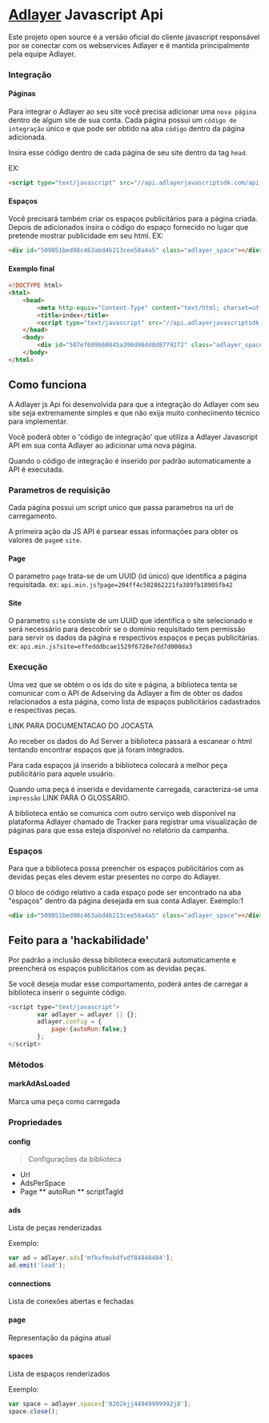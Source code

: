# [Adlayer](http://adlayer.com.br) Javascript Api
Este projeto open source é a versão oficial do cliente javascript responsável por se conectar com os webservices Adlayer e é mantida principalmente pela equipe Adlayer.

### Integração

#### Páginas
Para integrar o Adlayer ao seu site você precisa adicionar uma ```nova página``` dentro de algum site de sua conta.
Cada página possui um ```código de integração``` único e que pode ser obtido na aba ```código``` dentro da página adicionada.

Insira esse código dentro de cada página de seu site dentro da tag `head`.

EX:
```html
<script type="text/javascript" src="//api.adlayerjavascriptsdk.com/api.min.js?page=204ff4c502862221fa389fb18905fb42&site=effedddbcae1529f6728e7dd7d000da3" async="true" language="javascript" id="adlayerScript"></script>
```

#### Espaços
Você precisará também criar os espaços publicitários para a página criada. Depois de adicionados insira o código do espaço fornecido no lugar que pretende mostrar publicidade em seu html.
EX:
```html
<div id="509051bed98c463abd4b213cee58a4a5" class="adlayer_space"></div>
```

#### Exemplo final
```html
<!DOCTYPE html>
<html>
	<head>
		<meta http-equiv="Content-Type" content="text/html; charset=utf-8"/>
		<title>index</title>
		<script type="text/javascript" src="//api.adlayerjavascriptsdk.com/api.min.js?page=204ff4c502862221fa389fb18905fb42&site=effedddbcae1529f6728e7dd7d000da3" async="true" language="javascript" id="adlayerScript"></script>
	</head>
	<body>
		<div id="507ef609b60045a396d96dd8d8779272" class="adlayer_space"></div>
	</body>
</html>
```


## Como funciona
A Adlayer js Api foi desenvolvida para que a integração do Adlayer com seu site seja extremamente simples e que não exija muito conhecimento técnico para implementar.

Você poderá obter o 'código de integração' que utiliza a Adlayer Javascript API em sua conta Adlayer ao adicionar uma nova página.

Quando o código de integração é inserido por padrão automaticamente a API é executada.

### Parametros de requisição
Cada página possui um script unico que passa parametros na url de carregamento.

A primeira ação da JS API é parsear essas informações para obter os valores de ```page```e ```site```.

#### Page
O parametro ```page``` trata-se de um UUID (id único) que identifica a página requisitada.
ex: ```api.min.js?page=204ff4c502862221fa389fb18905fb42```

#### Site
O parametro ```site``` consiste de um UUID que identifica o site selecionado e será necessário para descobrir se o domínio requisitado tem permissão para servir os dados da página e respectivos espaços e peças publicitárias.
ex: ```api.min.js?site=effedddbcae1529f6728e7dd7d000da3```

### Execução

Uma vez que se obtém o os ids do site e página, a biblioteca tenta se comunicar com o API de Adserving da Adlayer a fim de obter os dados relacionados a esta página, como lista de espaços publicitários cadastrados e respectivas peças.

LINK PARA DOCUMENTACAO DO JOCASTA

Ao receber os dados do Ad Server a biblioteca passará a escanear o html tentando encontrar espaços que já foram integrados. 

Para cada espaços já inserido a biblioteca colocará a melhor peça publicitário para aquele usuário.

Quando uma peça é inserida e devidamente carregada, caracteriza-se uma ```impressão``` LINK PARA O GLOSSARIO.

A biblioteca então se comunica com outro serviço web disponível na plataforma Adlayer chamado de Tracker para registrar uma visualização de páginas para que essa esteja disponível no relatório da campanha.

### Espaços
Para que a biblioteca possa preencher os espaços publicitários com as devidas peças eles devem estar presentes no corpo do Adlayer.

O bloco de código relativo a cada espaço pode ser encontrado na aba "espaços" dentro da página desejada em sua conta Adlayer.
Exemplo:1
```html
<div id="509051bed98c463abd4b213cee58a4a5" class="adlayer_space"></div>
```

## Feito para a 'hackabilidade'
Por padrão a inclusão dessa biblioteca executará automaticamente e preencherá os espaços publicitários com as devidas peças.

Se você deseja mudar esse comportamento, poderá antes de carregar a biblioteca inserir o seguinte código.
```javascript
<script type="text/javascript">
		var adlayer = adlayer || {};
		adlayer.config = {
			page:{autoRun:false;}
		};
</script>
```


### Métodos

#### markAdAsLoaded

Marca uma peça como carregada


### Propriedades


#### config
> Configurações da biblioteca

* Url 
* AdsPerSpace 
* Page 
** autoRun
** scriptTagId


#### ads

Lista de peças renderizadas

Exemplo:

```javascript
var ad = adlayer.ads['mfkvfmvkdfvdf84848484'];
ad.emit('load');
```

#### connections

Lista de conexões abertas e fechadas

#### page

Representação da página atual

#### spaces

Lista de espaços renderizados

Exemplo:
```javascript
var space = adlayer.spaces['0202kjj44949999992j8'];
space.close();
```